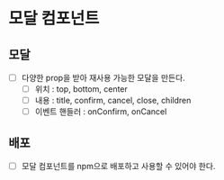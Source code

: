 # 모달 컴포넌트

## 모달

- [ ] 다양한 prop을 받아 재사용 가능한 모달을 만든다.
  - [ ] 위치 : top, bottom, center
  - [ ] 내용 : title, confirm, cancel, close, children
  - [ ] 이벤트 핸들러 : onConfirm, onCancel

## 배포

- [ ] 모달 컴포넌트를 npm으로 배포하고 사용할 수 있어야 한다.
